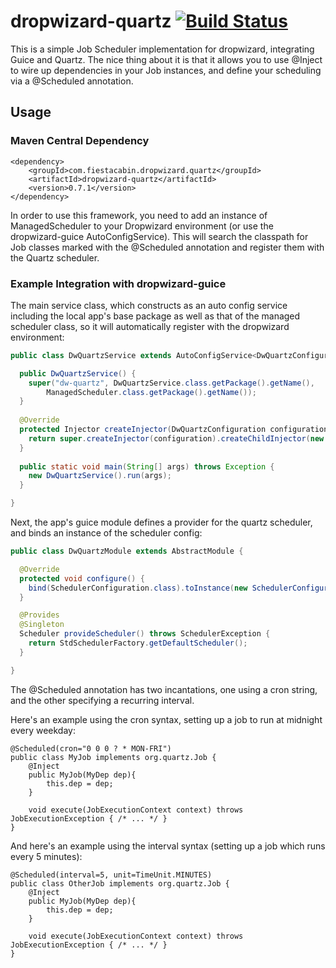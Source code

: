dropwizard-quartz [![Build Status](https://travis-ci.org/jaredstehler/dropwizard-quartz.svg?branch=master)](https://travis-ci.org/jaredstehler/dropwizard-quartz)
=================

This is a simple Job Scheduler implementation for dropwizard, integrating Guice and Quartz. The nice thing about it is that it allows you to use @Inject to wire up dependencies in your Job instances, and define your scheduling via a @Scheduled annotation.

Usage
-----

### Maven Central Dependency ###

    <dependency>
        <groupId>com.fiestacabin.dropwizard.quartz</groupId>
        <artifactId>dropwizard-quartz</artifactId>
        <version>0.7.1</version>
    </dependency>

In order to use this framework, you need to add an instance of ManagedScheduler to your Dropwizard environment (or use the dropwizard-guice AutoConfigService). This will search the classpath for Job classes marked with the @Scheduled annotation and register them with the Quartz scheduler.

### Example Integration with dropwizard-guice ###

The main service class, which constructs as an auto config service including the local app's base package as well as that of the managed scheduler class, so it will automatically register with the dropwizard environment:

```java
public class DwQuartzService extends AutoConfigService<DwQuartzConfiguration> {

  public DwQuartzService() {
    super("dw-quartz", DwQuartzService.class.getPackage().getName(), 
        ManagedScheduler.class.getPackage().getName());
  }
  
  @Override
  protected Injector createInjector(DwQuartzConfiguration configuration) {
    return super.createInjector(configuration).createChildInjector(new DwQuartzModule());
  }
  
  public static void main(String[] args) throws Exception {
    new DwQuartzService().run(args);
  }

}
```

Next, the app's guice module defines a provider for the quartz scheduler, and binds an instance of the scheduler config:

```java
public class DwQuartzModule extends AbstractModule {

  @Override
  protected void configure() {
    bind(SchedulerConfiguration.class).toInstance(new SchedulerConfiguration("sandbox"));
  }

  @Provides
  @Singleton
  Scheduler provideScheduler() throws SchedulerException {
    return StdSchedulerFactory.getDefaultScheduler();
  }

}
```

The @Scheduled annotation has two incantations, one using a cron string, and the other specifying a recurring interval.

Here's an example using the cron syntax, setting up a job to run at midnight every weekday:

    @Scheduled(cron="0 0 0 ? * MON-FRI")
    public class MyJob implements org.quartz.Job {
        @Inject
        public MyJob(MyDep dep){
            this.dep = dep;
        }
   
        void execute(JobExecutionContext context) throws JobExecutionException { /* ... */ }
    }

And here's an example using the interval syntax (setting up a job which runs every 5 minutes):

    @Scheduled(interval=5, unit=TimeUnit.MINUTES)
    public class OtherJob implements org.quartz.Job {
        @Inject
        public MyJob(MyDep dep){
            this.dep = dep;
        }
   
        void execute(JobExecutionContext context) throws JobExecutionException { /* ... */ }
    }
